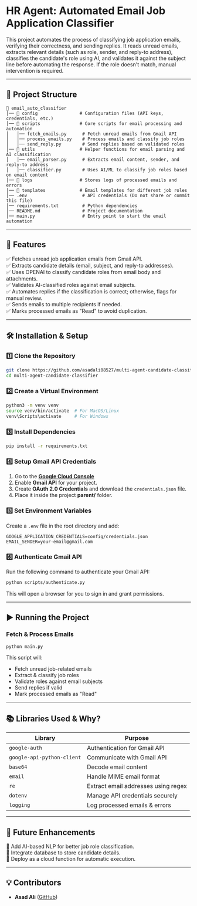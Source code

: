 # **HR Agent: Automated Email Job Application Classifier**  
This project automates the process of classifying job application emails, verifying their correctness, and sending replies. It reads unread emails, extracts relevant details (such as role, sender, and reply-to address), classifies the candidate's role using AI, and validates it against the subject line before automating the response. If the role doesn't match, manual intervention is required.

---

## **📁 Project Structure**  
```
📂 email_auto_classifier  
│── 📂 config                # Configuration files (API keys, credentials, etc.)  
│── 📂 scripts               # Core scripts for email processing and automation  
│   │── fetch_emails.py      # Fetch unread emails from Gmail API  
│   │── process_emails.py    # Process emails and classify job roles  
│   │── send_reply.py        # Send replies based on validated roles  
│── 📂 utils                 # Helper functions for email parsing and AI classification  
│   │── email_parser.py      # Extracts email content, sender, and reply-to address  
│   │── classifier.py        # Uses AI/ML to classify job roles based on email content  
│── 📂 logs                  # Stores logs of processed emails and errors  
│── 📂 templates             # Email templates for different job roles  
│── .env                     # API credentials (Do not share or commit this file)  
│── requirements.txt         # Python dependencies  
│── README.md                # Project documentation  
│── main.py                  # Entry point to start the email automation  
```

---

## **🚀 Features**  
✅ Fetches unread job application emails from Gmail API.  
✅ Extracts candidate details (email, subject, and reply-to addresses).  
✅ Uses OPENAI to classify candidate roles from email body and attachments.  
✅ Validates AI-classified roles against email subjects.  
✅ Automates replies if the classification is correct; otherwise, flags for manual review.  
✅ Sends emails to multiple recipients if needed.  
✅ Marks processed emails as "Read" to avoid duplication.  

---

## **🛠 Installation & Setup**  

### **1️⃣ Clone the Repository**  
```sh
git clone https://github.com/asadali08527/multi-agent-candidate-classifier.git
cd multi-agent-candidate-classifier
```

### **2️⃣ Create a Virtual Environment**  
```sh
python3 -m venv venv
source venv/bin/activate  # For MacOS/Linux
venv\Scripts\activate     # For Windows
```

### **3️⃣ Install Dependencies**  
```sh
pip install -r requirements.txt
```

### **4️⃣ Setup Gmail API Credentials**  
1. Go to the **[Google Cloud Console](https://console.cloud.google.com/)**  
2. Enable **Gmail API** for your project.  
3. Create **OAuth 2.0 Credentials** and download the `credentials.json` file.  
4. Place it inside the project **parent/** folder.  

### **5️⃣ Set Environment Variables**  
Create a `.env` file in the root directory and add:  
```
GOOGLE_APPLICATION_CREDENTIALS=config/credentials.json
EMAIL_SENDER=your-email@gmail.com
```

### **6️⃣ Authenticate Gmail API**  
Run the following command to authenticate your Gmail API:  
```sh
python scripts/authenticate.py
```
This will open a browser for you to sign in and grant permissions.

---

## **▶️ Running the Project**  

### **Fetch & Process Emails**  
```sh
python main.py
```
This script will:  
- Fetch unread job-related emails  
- Extract & classify job roles  
- Validate roles against email subjects  
- Send replies if valid  
- Mark processed emails as "Read"  

---

## **📚 Libraries Used & Why?**  

| Library        | Purpose  |  
|---------------|----------|  
| `google-auth` | Authentication for Gmail API |  
| `google-api-python-client` | Communicate with Gmail API |  
| `base64` | Decode email content |  
| `email` | Handle MIME email format |  
| `re` | Extract email addresses using regex |  
| `dotenv` | Manage API credentials securely |  
| `logging` | Log processed emails & errors |  

---

## **📝 Future Enhancements**  
🔹 Add AI-based NLP for better job role classification.  
🔹 Integrate database to store candidate details.  
🔹 Deploy as a cloud function for automatic execution.  

---

## **💡 Contributors**  
- **Asad Ali** ([GitHub](https://github.com/asadali08527))  

